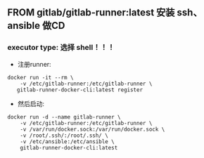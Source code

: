 ## FROM gitlab/gitlab-runner:latest 安装 ssh、ansible 做CD


### executor type: 选择 shell！！！ 

- 注册runner:

```shell
docker run -it --rm \
    -v /etc/gitlab-runner:/etc/gitlab-runner \
   gitlab-runner-docker-cli:latest register
```

- 然后启动:

```shell
docker run -d --name gitlab-runner \
    -v /etc/gitlab-runner:/etc/gitlab-runner \
    -v /var/run/docker.sock:/var/run/docker.sock \
    -v /root/.ssh/:/root/.ssh/ \
    -v /etc/ansible:/etc/ansible \ 
    gitlab-runner-docker-cli:latest
```



